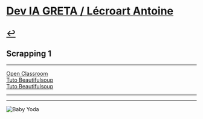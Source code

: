 # [Dev IA GRETA / Lécroart Antoine](https://github.com/Dev-IA-2024/antoine.lecroart)

[↩️](..)
---

## Scrapping 1

---

[Open Classroom](https://openclassrooms.com/fr/courses/7168871-apprenez-les-bases-du-langage-python/7296776-extrayez-et-transformez-des-donnees-avec-lextraction-web)</br>
[Tuto Beautifulsoup](https://learntutorials.net/fr/beautifulsoup/topic/1817/commencer-avec-beautifulsoup)</br>
[Tuto Beautifulsoup](https://code.tutsplus.com/fr/tutorials/scraping-webpages-in-python-with-beautiful-soup-the-basics--cms-28211)</br>

---
---
![Baby Yoda](https://images3.alphacoders.com/110/1108129.jpg)
